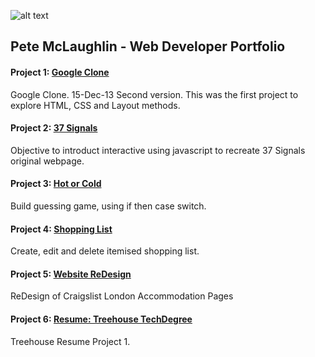 ![alt text](https://raw.githubusercontent.com/petemclaughlin/home/skydive.jpg)

## Pete McLaughlin - Web Developer Portfolio

#### Project 1: [Google Clone](https://petemclaughlin.github.io/google-clone/) 
Google Clone. 15-Dec-13 Second version.  This was the first project to explore HTML, CSS and Layout methods.

#### Project 2: [37 Signals](https://petemclaughlin.github.io/37signals) 
Objective to introduct interactive using javascript to recreate 37 Signals original webpage.

#### Project 3: [Hot or Cold](https://petemclaughlin.github.io/hot-or-cold) 
Build guessing game, using if then case switch.

#### Project 4: [Shopping List](https://petemclaughlin.github.io/shoppinglist) 
Create, edit and delete itemised shopping list.

#### Project 5: [Website ReDesign](https://www.behance.net/gallery/32554019/Craigslist-Redesig) 
ReDesign of Craigslist London Accommodation Pages

#### Project 6: [Resume: Treehouse TechDegree](https://petemclaughlin.github.io/techdegree-project-1/) 
Treehouse Resume Project 1.
